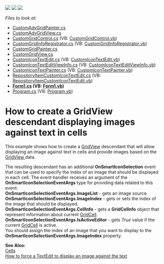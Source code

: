<!-- default badges list -->
![](https://img.shields.io/endpoint?url=https://codecentral.devexpress.com/api/v1/VersionRange/128626667/14.1.3%2B)
[![](https://img.shields.io/badge/Open_in_DevExpress_Support_Center-FF7200?style=flat-square&logo=DevExpress&logoColor=white)](https://supportcenter.devexpress.com/ticket/details/E1997)
[![](https://img.shields.io/badge/📖_How_to_use_DevExpress_Examples-e9f6fc?style=flat-square)](https://docs.devexpress.com/GeneralInformation/403183)
<!-- default badges end -->
<!-- default file list -->
*Files to look at*:

* [CustomAdvGridPainter.cs](./CS/ImageTextEdit/CustomGridControl/CustomAdvGridView/CustomAdvGridPainter.cs)
* [CustomAdvGridView.cs](./CS/ImageTextEdit/CustomGridControl/CustomAdvGridView/CustomAdvGridView.cs)
* [CustomGridControl.cs](./CS/ImageTextEdit/CustomGridControl/CustomGridControl.cs) (VB: [CustomGridControl.vb](./VB/ImageTextEdit/CustomGridControl/CustomGridControl.vb))
* [CustomGridInfoRegistrator.cs](./CS/ImageTextEdit/CustomGridControl/CustomGridInfoRegistrator.cs) (VB: [CustomGridInfoRegistrator.vb](./VB/ImageTextEdit/CustomGridControl/CustomGridInfoRegistrator.vb))
* [CustomGridPainter.cs](./CS/ImageTextEdit/CustomGridControl/CustomGridView/CustomGridPainter.cs)
* [CustomGridView.cs](./CS/ImageTextEdit/CustomGridControl/CustomGridView/CustomGridView.cs)
* [CustomIconTextEdit.cs](./CS/ImageTextEdit/CustomIconTextEdit/CustomIconTextEdit.cs) (VB: [CustomIconTextEdit.vb](./VB/ImageTextEdit/CustomIconTextEdit/CustomIconTextEdit.vb))
* [CustomIconTextEditViewInfo.cs](./CS/ImageTextEdit/CustomIconTextEdit/CustomIconTextEditViewInfo.cs) (VB: [CustomIconTextEditViewInfo.vb](./VB/ImageTextEdit/CustomIconTextEdit/CustomIconTextEditViewInfo.vb))
* [CustomIconTextPainter.cs](./CS/ImageTextEdit/CustomIconTextEdit/CustomIconTextPainter.cs) (VB: [CustomIconTextPainter.vb](./VB/ImageTextEdit/CustomIconTextEdit/CustomIconTextPainter.vb))
* [RepositoryItemCustomIconTextEdit.cs](./CS/ImageTextEdit/CustomIconTextEdit/RepositoryItemCustomIconTextEdit.cs) (VB: [RepositoryItemCustomIconTextEdit.vb](./VB/ImageTextEdit/CustomIconTextEdit/RepositoryItemCustomIconTextEdit.vb))
* **[Form1.cs](./CS/ImageTextEdit/Form1.cs) (VB: [Form1.vb](./VB/ImageTextEdit/Form1.vb))**
* [Program.cs](./CS/ImageTextEdit/Program.cs) (VB: [Program.vb](./VB/ImageTextEdit/Program.vb))
<!-- default file list end -->
# How to create a GridView descendant displaying images against text in cells


<p>This example shows how to create a <a href="http://documentation.devexpress.com/#WindowsForms/clsDevExpressXtraGridViewsGridGridViewtopic">GridView</a> descendant that will allow displaying  an image against text in cells and provide images based on the <a href="http://documentation.devexpress.com/#WindowsForms/clsDevExpressXtraGridViewsGridGridViewtopic">GridView </a> data.</p><p>The resulting descendant has an additional <strong>OnSmartIconSelection</strong> event that can be used to specify the index of an image that should be displayed in each cell. The event handler receives an argument of the <strong>OnSmartIconSelectionEventArgs</strong> type for providing data related to this event:<br />
<strong>OnSmartIconSelectionEventArgs.ImageList</strong> - gets an image source.<br />
<strong>OnSmartIconSelectionEventArgs.ImageIndex</strong> - gets or sets the index of the image that should be displayed.<br />
<strong>OnSmartIconSelectionEventArgs.CellInfo</strong> - gets a <strong>GridCelInfo</strong> object that represent information about current <a href="//">GridCell</a>.<br />
<strong>OnSmartIconSelectionEventArgs.IsActiveEditor</strong> - gets <i>True</i> value if the current <a href="//">GridCell</a> is active.<br />
You should assign the index of an image that you want to display to the <strong>OnSmartIconSelectionEventArgs.ImageIndex</strong> property.</p><p><strong>See Also:</strong><br />
<a href="[https://www.devexpress.com/Support/Center/p/K1833](https://docs.devexpress.com/WindowsForms/643/controls-and-libraries/data-grid/views/grid-view/cells#how-to-put-an-image-in-a-grid-cell)7">Cells</a><br />
<a href="https://www.devexpress.com/Support/Center/p/K18336">How to force a TextEdit to display an image against the text </a></p>

<br/>


